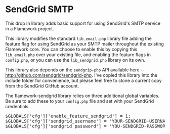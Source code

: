 SendGrid SMTP
===

This drop in library adds basic support for using SendGrid's SMTP service in a Flamework project.

This library modifies the standard <code>lib_email.php</code> library file adding the feature flag for using SendGrid as your SMTP mailer throughout the existing Flamework core. You can choose to enable this by copying this <code>lib_email.php</code> over your existing file, and enabling the feature flags in <code>config.php</code>, or you can use the <code>lib_sendgrid.php</code> library on its own.

This library also depends on the <code>sendgrip-php</code> API available here -- http://github.com/sendgrid/sendgrid-php. I've copied this library into the include folder for convenience, but please feel free to clone a current copy from the SendGrid GitHub account.

The flamework-sendgrid library relies on three additional global variables. Be sure to add these to your <code>config.php</code> file and set with your SendGrid credentials.

<pre>$GLOBALS['cfg']['enable_feature_sendgrid'] = 1;
$GLOBALS['cfg']['sendgrid_username'] = 'YOUR-SENDGRID-USERNAME';
$GLOBALS['cfg']['sendgrid_password'] = 'YOU-SENDGRID-PASSWORD';</pre>
